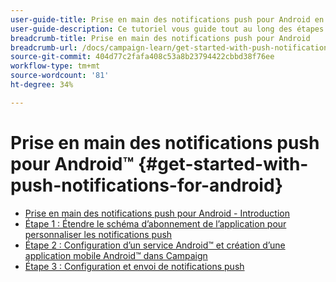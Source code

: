 ```yaml
---
user-guide-title: Prise en main des notifications push pour Android en Campaign Classic
user-guide-description: Ce tutoriel vous guide tout au long des étapes nécessaires à l’envoi de notifications push à votre application Android depuis Adobe Campaign.
breadcrumb-title: Prise en main des notifications push pour Android
breadcrumb-url: /docs/campaign-learn/get-started-with-push-notifications-for-android/introduction.html
source-git-commit: 404d77c2fafa408c53a8b23794422cbbd38f76ee
workflow-type: tm+mt
source-wordcount: '81'
ht-degree: 34%

---
```



# Prise en main des notifications push pour Android™ {#get-started-with-push-notifications-for-android}

+ [Prise en main des notifications push pour Android - Introduction](/help/tutorial-get-started-with-push-notifications-for-android/introduction.md)
+ [Étape 1 : Étendre le schéma d’abonnement de l’application pour personnaliser les notifications push](/help/tutorial-get-started-with-push-notifications-for-android/extend-the-app-subscription-schema.md)
+ [Étape 2 : Configuration d’un service Android™ et création d’une application mobile Android™ dans Campaign](/help/tutorial-get-started-with-push-notifications-for-android/configure-an-android-service-in-campaign.md)
+ [Étape 3 : Configuration et envoi de notifications push](/help/tutorial-get-started-with-push-notifications-for-android/configure-and-send-push-notifications.md)
